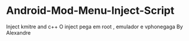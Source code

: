 # Android-Mod-Menu-Inject-Script
Inject kmitre and  c++
O inject pega em root , emulador e vphonegaga
By Alexandre
